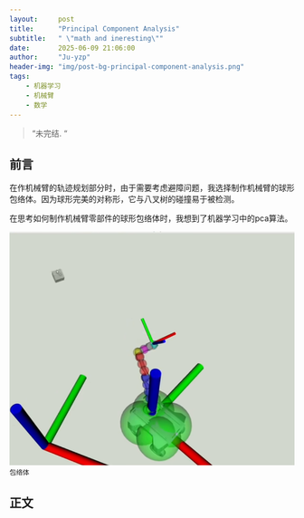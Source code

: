 ```yaml
---
layout:     post
title:      "Principal Component Analysis"
subtitle:   " \"math and ineresting\""
date:       2025-06-09 21:06:00
author:     "Ju-yzp"
header-img: "img/post-bg-principal-component-analysis.png"
tags:
    - 机器学习 
    - 机械臂
    - 数学
---
```


> “未完结. “

## 前言 

在作机械臂的轨迹规划部分时，由于需要考虑避障问题，我选择制作机械臂的球形包络体。因为球形完美的对称形，它与八叉树的碰撞易于被检测。

在思考如何制作机械臂零部件的球形包络体时，我想到了机器学习中的pca算法。

![Envelopes](img/in-post/Envelopes.png)
<small class="img-hint">包络体</small>


## 正文



